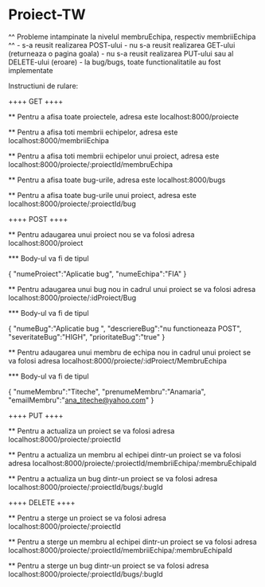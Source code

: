 # Proiect-TW

^^ Probleme intampinate la nivelul membruEchipa, respectiv membriiEchipa ^^
    - s-a reusit realizarea POST-ului
    - nu s-a reusit realizarea GET-ului (returneaza o pagina goala)
    - nu s-a reusit realizarea PUT-ului sau al DELETE-ului (eroare)
    - la bug/bugs, toate functionalitatile au fost implementate

Instructiuni de rulare:


++++ GET ++++


** Pentru a afisa toate proiectele, adresa este localhost:8000/proiecte

** Pentru a afisa toti membrii echipelor, adresa este localhost:8000/membriiEchipa

** Pentru a afisa toti membrii echipelor unui proiect, adresa este localhost:8000/proiecte/:proiectId/membruEchipa

** Pentru a afisa toate bug-urile, adresa este localhost:8000/bugs

** Pentru a afisa toate bug-urile unui proiect, adresa este localhost:8000/proiecte/:proiectId/bug


++++ POST ++++


** Pentru adaugarea unui proiect nou se va folosi adresa localhost:8000/proiect

*** Body-ul va fi de tipul

{
    "numeProiect":"Aplicatie bug",
    "numeEchipa":"FIA"
}

** Pentru adaugarea unui bug nou in cadrul unui proiect se va folosi adresa localhost:8000/proiecte/:idProiect/Bug

*** Body-ul va fi de tipul

{
    "numeBug":"Aplicatie bug ",
    "descriereBug":"nu functioneaza POST",
    "severitateBug":"HIGH",
    "prioritateBug":"true"
}

** Pentru adaugarea unui membru de echipa nou in cadrul unui proiect se va folosi adresa localhost:8000/proiecte/:idProiect/MembruEchipa

*** Body-ul va fi de tipul

{
    "numeMembru":"Titeche",
    "prenumeMembru":"Anamaria",
    "emailMembru":"ana_titeche@yahoo.com"
}


++++ PUT ++++


** Pentru a actualiza un proiect se va folosi adresa localhost:8000/proiecte/:proiectId

** Pentru a actualiza un membru al echipei dintr-un proiect se va folosi adresa localhost:8000/proiecte/:proiectId/membriiEchipa/:membruEchipaId

** Pentru a actualiza un bug dintr-un proiect se va folosi adresa localhost:8000/proiecte/:proiectId/bugs/:bugId


++++ DELETE ++++


** Pentru a sterge un proiect se va folosi adresa localhost:8000/proiecte/:proiectId

** Pentru a sterge un membru al echipei dintr-un proiect se va folosi adresa localhost:8000/proiecte/:proiectId/membriiEchipa/:membruEchipaId

** Pentru a sterge un bug dintr-un proiect se va folosi adresa localhost:8000/proiecte/:proiectId/bugs/:bugId
